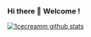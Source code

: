 ### Hi there 👋 Welcome !

[![1cecreamm github stats](https://github-readme-stats.vercel.app/api?username=1cecreamm)](https://github.com/1cecreamm)

<!--
**1cecreamm/1cecreamm** is a ✨ _special_ ✨ repository because its `README.md` (this file) appears on your GitHub profile.

Here are some ideas to get you started:

- 🔭 I’m currently working on ...
- 🌱 I’m currently learning ...
- 👯 I’m looking to collaborate on ...
- 🤔 I’m looking for help with ...
- 💬 Ask me about ...
- 📫 How to reach me: ...
- 😄 Pronouns: ...
- ⚡ Fun fact: ...
-->
